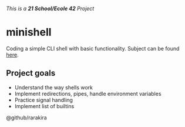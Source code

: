 _This is a **21 School/Ecole 42** Project_

# minishell

Coding a simple CLI shell with basic functionality. Subject can be found [here](https://cdn.intra.42.fr/pdf/pdf/43461/en.subject.pdf).

## Project goals

* Understand the way shells work
* Implement redirections, pipes, handle environment variables
* Practice signal handling
* Implement list of builtins

@github/rarakira
